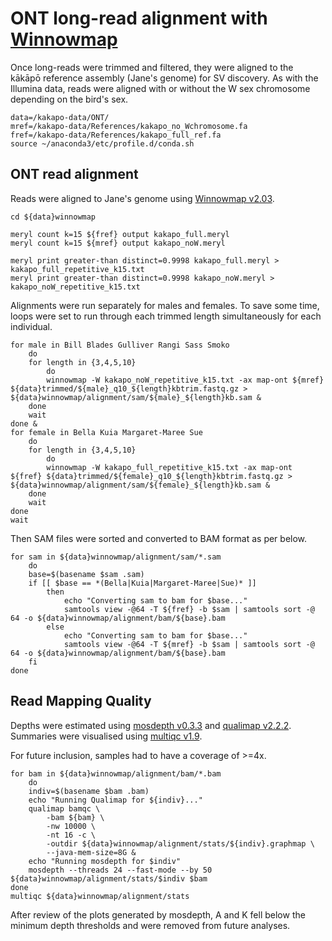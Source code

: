 # ONT long-read alignment with [Winnowmap](https://github.com/marbl/Winnowmap)
Once long-reads were trimmed and filtered, they were aligned to the kākāpō reference assembly (Jane's genome) for SV discovery. As with the Illumina data, reads were aligned with or without the W sex chromosome depending on the bird's sex.
```
data=/kakapo-data/ONT/
mref=/kakapo-data/References/kakapo_no_Wchromosome.fa
fref=/kakapo-data/References/kakapo_full_ref.fa
source ~/anaconda3/etc/profile.d/conda.sh
```
## ONT read alignment
Reads were aligned to Jane's genome using [Winnowmap v2.03](https://github.com/marbl/Winnowmap).

```
cd ${data}winnowmap

meryl count k=15 ${fref} output kakapo_full.meryl
meryl count k=15 ${mref} output kakapo_noW.meryl

meryl print greater-than distinct=0.9998 kakapo_full.meryl > kakapo_full_repetitive_k15.txt
meryl print greater-than distinct=0.9998 kakapo_noW.meryl > kakapo_noW_repetitive_k15.txt
```
Alignments were run separately for males and females. To save some time, loops were set to run through each trimmed length simultaneously for each individual.
```
for male in Bill Blades Gulliver Rangi Sass Smoko
    do
    for length in {3,4,5,10}
        do
        winnowmap -W kakapo_noW_repetitive_k15.txt -ax map-ont ${mref} ${data}trimmed/${male}_q10_${length}kbtrim.fastq.gz > ${data}winnowmap/alignment/sam/${male}_${length}kb.sam &
    done
    wait
done &
for female in Bella Kuia Margaret-Maree Sue
    do
    for length in {3,4,5,10}
        do
        winnowmap -W kakapo_full_repetitive_k15.txt -ax map-ont ${fref} ${data}trimmed/${female}_q10_${length}kbtrim.fastq.gz > ${data}winnowmap/alignment/sam/${female}_${length}kb.sam &
    done
    wait
done
wait
```
Then SAM files were sorted and converted to BAM format as per below.
```
for sam in ${data}winnowmap/alignment/sam/*.sam
    do
    base=$(basename $sam .sam)
    if [[ $base == *(Bella|Kuia|Margaret-Maree|Sue)* ]]
        then
            echo "Converting sam to bam for $base..."
            samtools view -@64 -T ${fref} -b $sam | samtools sort -@ 64 -o ${data}winnowmap/alignment/bam/${base}.bam
        else
            echo "Converting sam to bam for $base..."
            samtools view -@64 -T ${mref} -b $sam | samtools sort -@ 64 -o ${data}winnowmap/alignment/bam/${base}.bam
    fi
done
```
## Read Mapping Quality
Depths were estimated using [mosdepth v0.3.3](https://github.com/brentp/mosdepth) and [qualimap v2.2.2](http://qualimap.conesalab.org/). Summaries were visualised using [multiqc v1.9](https://github.com/ewels/MultiQC).

For future inclusion, samples had to have a coverage of >=4x.
```
for bam in ${data}winnowmap/alignment/bam/*.bam
    do
    indiv=$(basename $bam .bam)
    echo "Running Qualimap for ${indiv}..."
    qualimap bamqc \
        -bam ${bam} \
        -nw 10000 \
        -nt 16 -c \
        -outdir ${data}winnowmap/alignment/stats/${indiv}.graphmap \
        --java-mem-size=8G &
    echo "Running mosdepth for $indiv"
    mosdepth --threads 24 --fast-mode --by 50 ${data}winnowmap/alignment/stats/$indiv $bam
done
multiqc ${data}winnowmap/alignment/stats

```
After review of the plots generated by mosdepth, A and K fell below the minimum depth thresholds and were removed from future analyses.